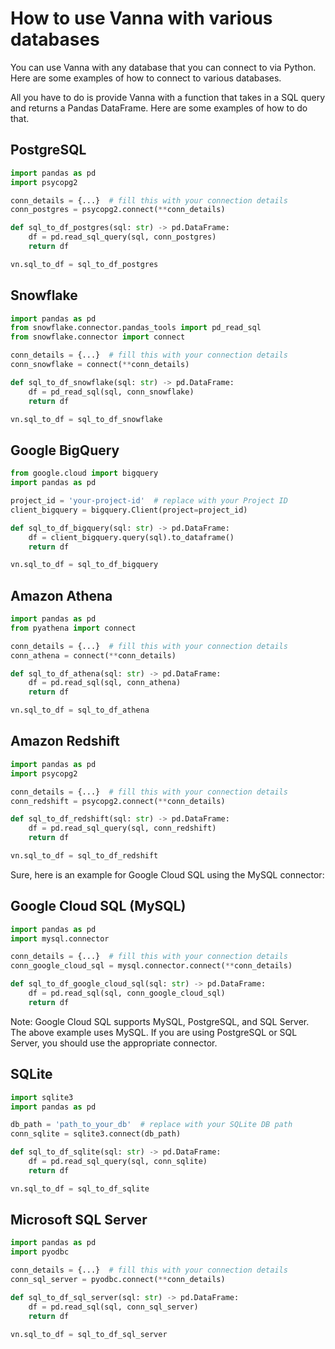 # How to use Vanna with various databases

You can use Vanna with any database that you can connect to via Python. Here are some examples of how to connect to various databases.

All you have to do is provide Vanna with a function that takes in a SQL query and returns a Pandas DataFrame. Here are some examples of how to do that.

## **PostgreSQL**

```python
import pandas as pd
import psycopg2

conn_details = {...}  # fill this with your connection details
conn_postgres = psycopg2.connect(**conn_details)

def sql_to_df_postgres(sql: str) -> pd.DataFrame:
    df = pd.read_sql_query(sql, conn_postgres)
    return df

vn.sql_to_df = sql_to_df_postgres
```

## **Snowflake**

```python
import pandas as pd
from snowflake.connector.pandas_tools import pd_read_sql
from snowflake.connector import connect

conn_details = {...}  # fill this with your connection details
conn_snowflake = connect(**conn_details)

def sql_to_df_snowflake(sql: str) -> pd.DataFrame:
    df = pd_read_sql(sql, conn_snowflake)
    return df

vn.sql_to_df = sql_to_df_snowflake
```

## **Google BigQuery**

```python
from google.cloud import bigquery
import pandas as pd

project_id = 'your-project-id'  # replace with your Project ID
client_bigquery = bigquery.Client(project=project_id)

def sql_to_df_bigquery(sql: str) -> pd.DataFrame:
    df = client_bigquery.query(sql).to_dataframe()
    return df

vn.sql_to_df = sql_to_df_bigquery
```

## **Amazon Athena**

```python
import pandas as pd
from pyathena import connect

conn_details = {...}  # fill this with your connection details
conn_athena = connect(**conn_details)

def sql_to_df_athena(sql: str) -> pd.DataFrame:
    df = pd.read_sql(sql, conn_athena)
    return df

vn.sql_to_df = sql_to_df_athena
```

## **Amazon Redshift**

```python
import pandas as pd
import psycopg2

conn_details = {...}  # fill this with your connection details
conn_redshift = psycopg2.connect(**conn_details)

def sql_to_df_redshift(sql: str) -> pd.DataFrame:
    df = pd.read_sql_query(sql, conn_redshift)
    return df

vn.sql_to_df = sql_to_df_redshift
```

Sure, here is an example for Google Cloud SQL using the MySQL connector:

## **Google Cloud SQL (MySQL)**

```python
import pandas as pd
import mysql.connector

conn_details = {...}  # fill this with your connection details
conn_google_cloud_sql = mysql.connector.connect(**conn_details)

def sql_to_df_google_cloud_sql(sql: str) -> pd.DataFrame:
    df = pd.read_sql(sql, conn_google_cloud_sql)
    return df
```

Note: Google Cloud SQL supports MySQL, PostgreSQL, and SQL Server. The above example uses MySQL. If you are using PostgreSQL or SQL Server, you should use the appropriate connector.

## **SQLite**

```python
import sqlite3
import pandas as pd

db_path = 'path_to_your_db'  # replace with your SQLite DB path
conn_sqlite = sqlite3.connect(db_path)

def sql_to_df_sqlite(sql: str) -> pd.DataFrame:
    df = pd.read_sql_query(sql, conn_sqlite)
    return df

vn.sql_to_df = sql_to_df_sqlite
```

## **Microsoft SQL Server**

```python
import pandas as pd
import pyodbc

conn_details = {...}  # fill this with your connection details
conn_sql_server = pyodbc.connect(**conn_details)

def sql_to_df_sql_server(sql: str) -> pd.DataFrame:
    df = pd.read_sql(sql, conn_sql_server)
    return df

vn.sql_to_df = sql_to_df_sql_server
```
